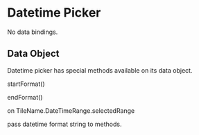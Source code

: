 # Datetime Picker

No data bindings.



## Data Object

Datetime picker has special methods available on its data object.

startFormat()

endFormat()

on TileName.DateTimeRange.selectedRange

pass datetime format string to methods.
